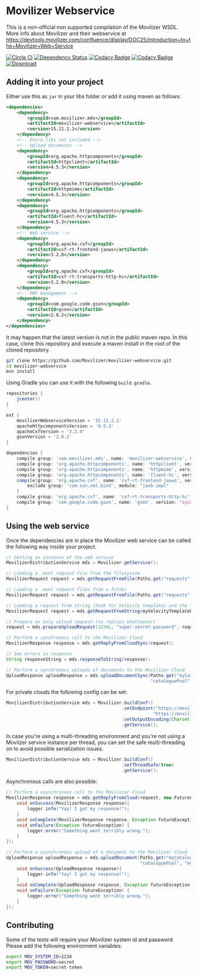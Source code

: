 # Movilizer Webservice

This is a non-official non supported compilation of the Movilizer WSDL. More info about Movilizer and their webservice
at https://devtools.movilizer.com/confluence/display/DOC25/Introduction+to+the+Movilizer+Web+Service

[![Circle CI](https://img.shields.io/circleci/project/github/Movilizer/movilizer-webservice/master.svg)](https://circleci.com/gh/Movilizer/movilizer-webservice/tree/master)
[![Dependency Status](https://www.versioneye.com/user/projects/59db355c2de28c21ceb95f13/badge.svg?style=flat)](https://www.versioneye.com/user/projects/59db355c2de28c21ceb95f13)
[![Codacy Badge](https://img.shields.io/codacy/grade/f7c2d7254e4d4b0cb102247d6a1f51f8.svg)](https://www.codacy.com/app/demula/movilizer-webservice?utm_source=github.com&amp;utm_medium=referral&amp;utm_content=Movilizer/movilizer-webservice&amp;utm_campaign=Badge_Grade)
[![Codacy Badge](https://img.shields.io/codacy/coverage/f7c2d7254e4d4b0cb102247d6a1f51f8.svg)](https://www.codacy.com/app/demula/movilizer-webservice?utm_source=github.com&amp;utm_medium=referral&amp;utm_content=Movilizer/movilizer-webservice&amp;utm_campaign=Badge_Grade)
[![Download](https://api.bintray.com/packages/movilizer/maven/movilizer-webservice/images/download.svg) ](https://bintray.com/movilizer/maven/movilizer-webservice/_latestVersion)

## Adding it into your project

Either use this as `jar` in your libs folder or add it using maven as follows:

```xml
<dependencies>
    <dependency>
        <groupId>com.movilizer.mds</groupId>
        <artifactId>movilizer-webservice</artifactId>
        <version>15.11.2.1</version>
    </dependency>
    <!-- Extra libs not included -->
    <!-- Upload documents -->
    <dependency>
        <groupId>org.apache.httpcomponents</groupId>
        <artifactId>httpclient</artifactId>
        <version>4.5.3</version>
    </dependency>
    <dependency>
        <groupId>org.apache.httpcomponents</groupId>
        <artifactId>httpmime</artifactId>
        <version>4.5.3</version>
    </dependency>
    <dependency>
        <groupId>org.apache.httpcomponents</groupId>
        <artifactId>fluent-hc</artifactId>
        <version>4.5.3</version>
    </dependency>
    <!-- Web service -->
    <dependency>
        <groupId>org.apache.cxf</groupId>
        <artifactId>cxf-rt-frontend-jaxws</artifactId>
        <version>3.2.0</version>
    </dependency>
    <dependency>
        <groupId>org.apache.cxf</groupId>
        <artifactId>cxf-rt-transports-http-hc</artifactId>
        <version>3.2.0</version>
    </dependency>
    <!-- MAF management -->
    <dependency>
        <groupId>com.google.code.gson</groupId>
        <artifactId>gson</artifactId>
        <version>2.8.2</version>
    </dependency>
</dependencies>
```

It may happen that the latest version is not in the public maven repo. In this case, clone this repository and execute a
maven install in the root of the cloned repository.

```bash
git clone https://github.com/Movilizer/movilizer-webservice.git
cd movilizer-webservice
mvn install
```

Using Gradle you can use it with the following `build.gradle`.

```groovy
repositories {
	jcenter()
}

ext {
    movilizerWebserviceVersion = '15.11.2.1'
    apacheHttpcomponentsVersion = '4.5.3'
    apacheCxfVersion = '3.2.0'
    gsonVersion = '2.8.2'
}

dependencies {
    compile group: 'com.movilizer.mds', name: 'movilizer-webservice', version: "$movilizerWebserviceVersion"
    compile group: 'org.apache.httpcomponents', name: 'httpclient', version: "$apacheHttpcomponentsVersion"
    compile group: 'org.apache.httpcomponents', name: 'httpmime', version: "$apacheHttpcomponentsVersion"
    compile group: 'org.apache.httpcomponents', name: 'fluent-hc', version: "$apacheHttpcomponentsVersion"
    compile(group: 'org.apache.cxf', name: 'cxf-rt-frontend-jaxws', version: "$apacheCxfVersion") {
        exclude group: 'com.sun.xml.bind', module: "jaxb-impl"
    }
    compile group: 'org.apache.cxf', name: 'cxf-rt-transports-http-hc', version: "$apacheCxfVersion"
    compile group: 'com.google.code.gson', name: 'gson', version: "$gsonVersion"
}

```

## Using the web service

Once the dependencies are in place the Movilizer web service can be called the following way inside your project.

```java
// Getting an instance of the web service 
MovilizerDistributionService mds = Movilizer.getService();

// Loading a .mxml request file from the filesystem
MovilizerRequest request = mds.getRequestFromFile(Paths.get("requests", "loginMovelet.mxml"));

// Loading a .mxml request files from a folder
MovilizerRequest request = mds.getRequestFromFile(Paths.get("requests", "loginMovelet.mxml"));

// Loading a request from string (hook for Velocity templates and the like)
MovilizerRequest request = mds.getRequestFromString(myVelocityTemplateOutputString);

// Prepare an only upload request (no replies whatsoever)
request = mds.prepareUploadRequest(1234L, "super-secret-password", request);

// Perform a synchronous call to the Movilizer Cloud
MovilizerResponse response = mds.getReplyFromCloudSync(request);

// See errors in response
String responseString = mds.responseToString(response);

// Perform a synchronous uploads of documents to the Movilizer Cloud
UploadResponse uploadResponse = mds.uploadDocumentSync(Paths.get("myCatalogue1.pdf"), 1234L, "super-secret-password", 
                                                       "cataloguePool", "myCatalogue1", "EN", null);
```

For private clouds the following config can be set:

```java
MovilizerDistributionService mds = Movilizer.buildConf()
                                            .setEndpoint("https://movilizer.mycloud.com/WebService/",
                                                        "https://movilizer.mycloud.com/mds/document")
                                            .setOutputEncoding(Charset.defaultCharset())
                                            .getService();
```

In case you're using a multi-threading environment and you're not using a Movilzer service instance per thread,
you can set the safe multi-threading on to avoid possible serialization issues.

```java
MovilizerDistributionService mds = Movilizer.buildConf()
                                            .setThreadSafe(true)
                                            .getService();
```

Asynchronous calls are also possible:

```java
// Perform a asynchronous call to the Movilizer Cloud
MovilizerResponse response = mds.getReplyFromCloud(request, new FutureCallback<MovilizerResponse> {
    void onSuccess(MovilizerResponse response){
        logger.info("Yay! I got my response!");
    }
    void onComplete(MovilizerResponse response, Exception futureException) {}
    void onFailure(Exception futureException) {
        logger.error("Something went terribly wrong.");
    }
});

// Perform a asynchronous upload of a document to the Movilizer Cloud
UploadResponse uploadResponse = mds.uploadDocument(Paths.get("myCatalogue1.pdf"), 1234L, "super-secret-password", 
                                                   "cataloguePool", "myCatalogue1", "EN", null, new FutureCallback<UploadResponse> {
    void onSuccess(UploadResponse response){
        logger.info("Yay! I got my response!");
    }
    void onComplete(UploadResponse response, Exception futureException) {}
    void onFailure(Exception futureException) {
        logger.error("Something went terribly wrong.");
    }
});
```

## Contributing

Some of the tests will require your Movilizer system id and password. Please add the following environment variables:

```bash
export MOV_SYSTEM_ID=1234
export MOV_PASSWORD=secret
export MOV_TOKEN=secret-token
```
